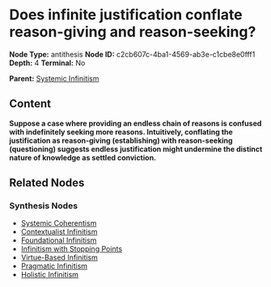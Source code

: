 # Does infinite justification conflate reason-giving and reason-seeking?

**Node Type:** antithesis
**Node ID:** c2cb607c-4ba1-4569-ab3e-c1cbe8e0fff1
**Depth:** 4
**Terminal:** No

**Parent:** [Systemic Infinitism](systemic-infinitism-synthesis-b18599f4-6814-497a-83f5-fea0546db0e5.md)

## Content

**Suppose a case where providing an endless chain of reasons is confused with indefinitely seeking more reasons. Intuitively, conflating the justification as reason-giving (establishing) with reason-seeking (questioning) suggests endless justification might undermine the distinct nature of knowledge as settled conviction.**

## Related Nodes

### Synthesis Nodes

- [Systemic Coherentism](systemic-coherentism-synthesis-fad98a0b-8cc8-4735-b312-d301abc32b7f.md)
- [Contextualist Infinitism](contextualist-infinitism-synthesis-5271cc77-89ed-46bd-a37a-37069969958b.md)
- [Foundational Infinitism](foundational-infinitism-synthesis-d18f725a-ca46-4c8e-8130-3aee4dc2d6df.md)
- [Infinitism with Stopping Points](infinitism-with-stopping-points-synthesis-b2bcbb01-8511-41f5-bb25-a109875582e4.md)
- [Virtue-Based Infinitism](virtue-based-infinitism-synthesis-6733a44f-dca4-449e-b3c1-0a3e3aaa6412.md)
- [Pragmatic Infinitism](pragmatic-infinitism-synthesis-30b9c562-dff8-4df2-9e63-0a828aad2bdb.md)
- [Holistic Infinitism](holistic-infinitism-synthesis-0ea70d40-53ba-4eeb-89a9-bd377ef74a7f.md)
